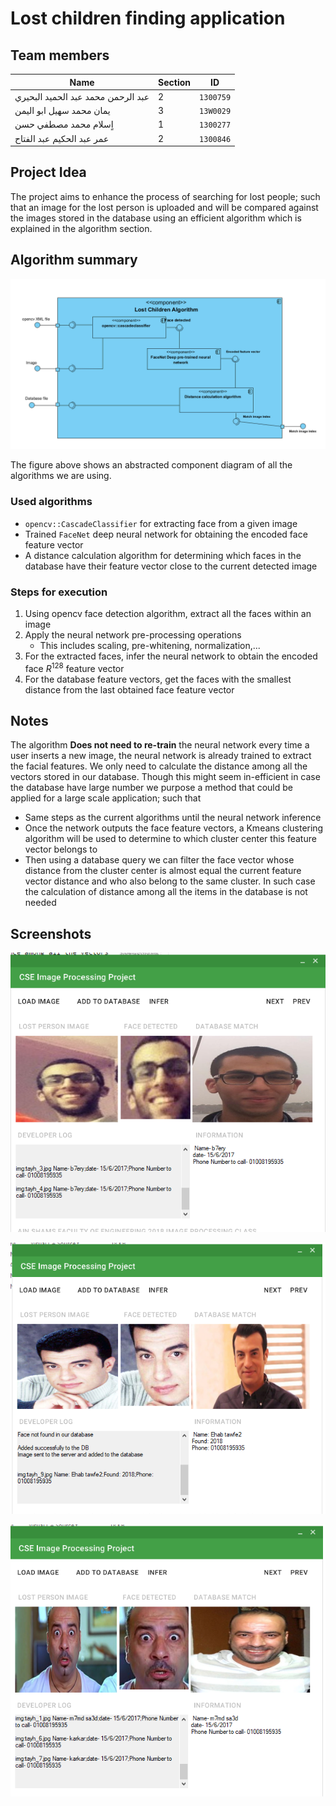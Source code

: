 # Lost children finding application

## Team members

Name | Section | ID
--- | ---| ---
عبد الرحمن محمد عبد الحميد البحيري| 2 | `1300759`
 يمان محمد سهيل ابو اليمن|3 | `13W0029`
اٍسلام محمد مصطفي حسن | 1 |`1300277`
عمر عبد الحكيم عبد الفتاح | 2 | `1300846`

## Project Idea

The project aims to enhance the process of searching for lost people; such that an image for the lost person is uploaded and will be compared against the images stored in the database using an efficient algorithm which is explained in the algorithm section.

## Algorithm summary

![](assets/2018-05-02-00-33-01.png)

The figure above shows an abstracted component diagram of all the algorithms we are using. 

### Used algorithms
+ `opencv::CascadeClassifier` for extracting face from a given image
+ Trained `FaceNet` deep neural network for obtaining the encoded face feature vector
+ A distance calculation algorithm for determining which faces in the database have their feature vector close to the current detected image

### Steps for execution
1. Using opencv face detection algorithm, extract all the faces within an image
2. Apply the neural network pre-processing operations
    + This includes scaling, pre-whitening, normalization,...
3. For the extracted faces, infer the neural network to obtain the encoded face $R^{128}$ feature vector
4. For the database feature vectors, get the faces with the smallest distance from the last obtained face feature vector

## Notes
The algorithm **Does not need to re-train** the neural network every time a user inserts a new image, the neural network is already trained to extract the facial features. We only need to calculate the distance among all the vectors stored in our database. Though this might seem in-efficient in case the database have large number we purpose a method that could be applied for a large scale application; such that

+ Same steps as the current algorithms until the neural network inference
+ Once the network outputs the face feature vectors, a Kmeans clustering algorithm will be used to determine to which cluster center this feature vector belongs to
+ Then using a database query we can filter the face vector whose distance from the cluster center is almost equal the current feature vector distance and who also belong to the same cluster. In such case the calculation of distance among all the items in the database is not needed

## Screenshots

![](assets/2018-05-02-02-04-36.png)

![](assets/2018-05-02-02-04-11.png)

![](assets/2018-05-02-02-05-21.png)